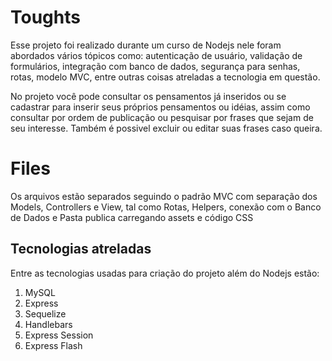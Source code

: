 # Toughts

Esse projeto foi realizado durante um curso de Nodejs
nele foram abordados vários tópicos como: autenticação de usuário, validação de formulários, integração com banco de dados, segurança para senhas, rotas, modelo MVC, entre outras coisas atreladas a tecnologia em questão. 

No projeto você pode consultar os pensamentos já inseridos ou se cadastrar para inserir seus próprios pensamentos ou idéias, assim como consultar por ordem de publicação ou pesquisar por frases que sejam de seu interesse.
Também é possivel excluir ou editar suas frases caso queira. 

# Files

Os arquivos estão separados seguindo o padrão MVC com separação dos Models, Controllers e View, tal como Rotas, Helpers, conexão com o Banco de Dados e Pasta publica carregando assets e código CSS

## Tecnologias atreladas

Entre as tecnologias usadas para criação do projeto além do Nodejs estão:

 1. MySQL 
 2. Express
 3. Sequelize
 4. Handlebars
 5. Express Session
 6. Express Flash

